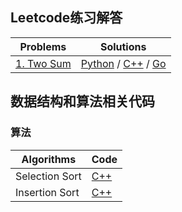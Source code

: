 ## Leetcode练习解答

|Problems|Solutions|
|-|-|
|[1. Two Sum](https://leetcode.com/problems/two-sum/)|[Python](https://github.com/shaqsnake/leetcode/blob/master/001-Two-Sum/solution.py) / [C++](https://github.com/shaqsnake/leetcode/blob/master/001-Two-Sum/solution.cpp) / [Go](https://github.com/shaqsnake/leetcode/blob/master/001-Two-Sum/solution.go)|


## 数据结构和算法相关代码

### 算法

|Algorithms|Code|
|-|-|
|Selection Sort|[C++](https://github.com/shaqsnake/leetcode/blob/master/src/algorithms/sort/MySort.h#L7-L23)|
|Insertion Sort|[C++](https://github.com/shaqsnake/leetcode/blob/master/src/algorithms/sort/MySort.h#L25-L43)|
